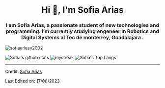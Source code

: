 <h1 align="center">Hi 👋, I'm Sofia Arias</h1>
<h3 align="center"> I am Sofia Arias, a passionate student of new technologies and programming. I’m currently studying engeneer in Robotics and Digital Systems al Tec de monterrey, Guadalajara .</h3>

<p align="left"> <img src="https://komarev.com/ghpvc/?username=sofiaariasv2002" alt="sofiaariasv2002" /> </p>

![Sofia's github stats](https://github-readme-stats.vercel.app/api?username=sofiaariasv2002&show_icons=true&theme=tokyonight)
<img src="https://github-readme-streak-stats.herokuapp.com/?user=sofiaariasv2002&theme=tokyonight" alt="mystreak"/>
![Sofia's Top Langs](https://github-readme-stats.vercel.app/api/top-langs/?username=sofiaariasv2002&theme=tokyonight&layout=compact)


----
Credit: [Sofia Arias](https://github.com/sofiaariasv2002)

Last Edited on: 17/08/2023
